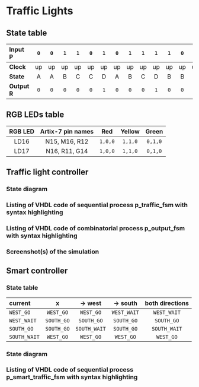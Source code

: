 # Traffic Lights
## State table

| **Input P** | `0` | `0` | `1` | `1` | `0` | `1` | `0` | `1` | `1` | `1` | `1` | `0` | `0` | `1` | `1` | `1` |
| :-- | :-: | :-: | :-: | :-: | :-: | :-: | :-: | :-: | :-: | :-: | :-: | :-: | :-: | :-: | :-: | :-: |
| **Clock** | up | up | up | up | up | up | up | up | up | up | up | up | up | up | up | up |
| **State** | A | A | B | C | C | D | A | B | C | D | B | B | B | C | D | B |
| **Output R** | `0` | `0` | `0` | `0` | `0` | `1` | `0` | `0` | `0` | `1` | `0` | `0` | `0` | `0` | `1` | `0` |

## RGB LEDs table

| **RGB LED** | **Artix-7 pin names** | **Red** | **Yellow** | **Green** |
| :-: | :-: | :-: | :-: | :-: |
| LD16 | N15, M16, R12 | `1,0,0` | `1,1,0` | `0,1,0` |
| LD17 | N16, R11, G14 | `1,0,0` | `1,1,0` | `0,1,0` |

## Traffic light controller

### State diagram

###  Listing of VHDL code of sequential process p_traffic_fsm with syntax highlighting

### Listing of VHDL code of combinatorial process p_output_fsm with syntax highlighting

### Screenshot(s) of the simulation

## Smart controller
### State table

| **current** | **x** | **-> west** | **-> south** | **both directions** |
| :-- | :-: | :-: | :-: | :-: |
| `WEST_GO`    | `WEST_GO`    | `WEST_GO` | `WEST_WAIT` | `WEST_WAIT` |
| `WEST_WAIT`  | `SOUTH_GO` | `SOUTH_GO` | `SOUTH_GO` | `SOUTH_GO` |
| `SOUTH_GO`   | `SOUTH_GO`  | `SOUTH_WAIT` | `SOUTH_GO` | `SOUTH_WAIT` |
| `SOUTH_WAIT` | `WEST_GO` | `WEST_GO` | `WEST_GO` | `WEST_GO` |
### State diagram

### Listing of VHDL code of sequential process p_smart_traffic_fsm with syntax highlighting
